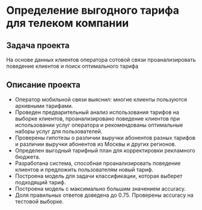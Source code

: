 # Определение выгодного тарифа для телеком компании
## Задача проекта
На основе данных клиентов оператора сотовой связи проанализировать поведение клиентов и поиск оптимального тарифа
## Описание проекта
- Оператор мобильной связи выяснил: многие клиенты пользуются архивными тарифами. 
- Проведен предварительный анализ использования тарифов на выборке клиентов, проанализировано поведение клиентов при использовании услуг оператора и
рекомендованы оптимальные наборы услуг для пользователей. 
- Проверены гипотезы о различии выручки абонентов разных тарифов и различии выручки абонентов из Москвы и других регионов.
- Определен выгодный тарифный план для корректировки рекламного бюджета.
- Разработана система, способная проанализировать поведение клиентов и предложить пользователям новый тариф.
- Построена модель для задачи классификации, которая выберет подходящий тариф. 
- Построена модель с максимально большим значением accuracy. 
- Доля правильных ответов доведена до 0.75. Проверены accuracy на тестовой выборке.
